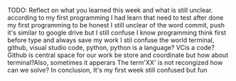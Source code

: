 TODO: Reflect on what you learned this week and what is still unclear.
according to my first programming I had learn that need to test after done my first programming
to be honest I still unclear of the word commit, push it's similar to google drive but I still confuse
I know programming think first before type and always save my work
I stil confuse the world terminal, github, visual studio code, python, python is a language? VCis a code? Github is central space for our work be store and coordinate but how about terminal?Also, sometimes it apperars The term'XX' is not recongized how can we solve?
In conclusion, It's my first week still confused but fun